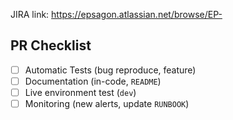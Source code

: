 JIRA link: https://epsagon.atlassian.net/browse/EP-

## PR Checklist
- [ ] Automatic Tests (bug reproduce, feature)
- [ ] Documentation (in-code, `README`)
- [ ] Live environment test (`dev`)
- [ ] Monitoring (new alerts, update `RUNBOOK`)
